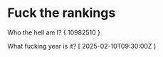 # Fuck the rankings

Who the hell am I?
{ 10982510 }

What fucking year is it?
[ 2025-02-10T09:30:00Z ]

